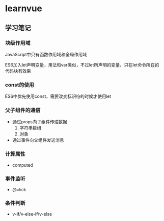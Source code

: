 # learnvue
## 学习笔记


### 块级作用域
JavaScript中只有函数作用域和全局作用域

ES6加入let声明变量，用法和var类似，不过let所声明的变量，只在let命令所在的代码块有效果

### const的使用

ES6中优先使用const，需要改变标识符的时候才使用let

### 父子组件的通信

* 通过props向子组件传递数据
    1. 字符串数组
    2. 对象
* 通过事件向父组件发送消息

### 计算属性
* computed

### 事件监听
* @click
### 条件判断
* v-if/v-else-if/v-else


